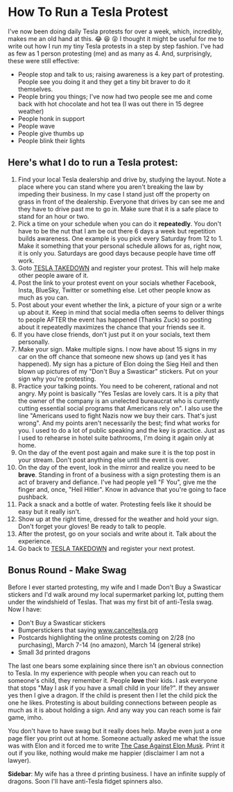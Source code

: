 # How To Run a Tesla Protest 

I've now been doing daily Tesla protests for over a week, which, incredibly, makes me an old hand at this.  😂 😆 😝  I thought it might be useful for me to write out how I run my tiny Tesla protests in a step by step fashion.  I've had as few as 1 person protesting (me) and as many as 4.  And, surprisingly, these were still effective:

* People stop and talk to us; raising awareness is a key part of protesting.  People see you doing it and they get a tiny bit braver to do it themselves.
* People bring you things; I've now had two people see me and come back with hot chocolate and hot tea (I was out there in 15 degree weather)
* People honk in support
* People wave
* People give thumbs up
* People blink their lights

## Here's what I do to run a Tesla protest:

1. Find your local Tesla dealership and drive by, studying the layout.  Note a place where you can stand where you aren't breaking the law by impeding their business.  In my case I stand just off the property on grass in front of the dealership.  Everyone that drives by can see me and they have to drive past me to go in.  Make sure that it is a safe place to stand for an hour or two.
2. Pick a time on your schedule when you can do it **repeatedly**.  You don't have to be the nut that I am be out there 6 days a week but repetition builds awareness.  One example is you pick every Saturday from 12 to 1.  Make it something that your personal schedule allows for as, right now, it is only you.  Saturdays are good days because people have time off work.
3. Goto [TESLA TAKEDOWN](https://www.teslatakedown.com/) and register your protest.  This will help make other people aware of it.
4. Post the link to your protest event on your socials whether Facebook, Insta, BlueSky, Twitter or something else.  Let other people know as much as you can.
5. Post about your event whether the link, a picture of your sign or a write up about it.  Keep in mind that social media often seems to deliver things to people AFTER the event has happened (Thanks Zuck) so posting about it repeatedly maximizes the chance that your friends see it.
6. If you have close friends, don't just put it on your socials, text them personally.
7. Make your sign.  Make multiple signs.  I now have about 15 signs in my car on the off chance that someone new shows up (and yes it has happened).  My sign has a picture of Elon doing the Sieg Heil and then blown up pictures of my "Don't Buy a Swasticar" stickers.  Put on your sign why you're protesting.
8. Practice your talking points.  You need to be coherent, rational and not angry.  My point is basically "Yes Teslas are lovely cars.  It is a pity that the owner of the company is an unelected bureaucrat who is currently cutting essential social programs that Americans rely on".  I also use the line "Americans used to fight Nazis now we buy their cars.  That's just wrong".  And my points aren't necessarily the best; find what works for you. I used to do a lot of public speaking and the key is practice.  Just as I used to rehearse in hotel suite bathrooms, I'm doing it again only at home.
9. On the day of the event post again and make sure it is the top post in your stream.  Don't post anything else until the event is over.
10. On the day of the event, look in the mirror and realize you need to be **brave**.  Standing in front of a business with a sign protesting them is an act of bravery and defiance.  I've had people yell "F You", give me the finger and, once, "Heil Hitler".  Know in advance that you're going to face pushback.  
11. Pack a snack and a bottle of water.  Protesting feels like it should be easy but it really isn't.
12. Show up at the right time, dressed for the weather and hold your sign.  Don't forget your gloves!  Be ready to talk to people.
13. After the protest, go on your socials and write about it.  Talk about the experience.
14. Go back to [TESLA TAKEDOWN](https://www.teslatakedown.com/) and register your next protest.

## Bonus Round - Make Swag

Before I ever started protesting, my wife and I made Don't Buy a Swasticar stickers and I'd walk around my local supermarket parking lot, putting them under the windshield of Teslas.  That was my first bit of anti-Tesla swag.  Now I have:

* Don't Buy a Swasticar stickers
* Bumperstickers that saying www.canceltesla.org
* Postcards highlighting the online protests coming on 2/28 (no purchasing), March 7-14 (no amazon), March 14 (general strike)
* Small 3d printed dragons

The last one bears some explaining since there isn't an obvious connection to Tesla.  In my experience with people when you can reach out to someone's child, they remember it.  People **love** their kids.  I ask everyone that stops "May I ask if you have a small child in your life?".  If they answer yes then I give a dragon.  If the child is present then I let the child pick the one he likes.  Protesting is about building connections between people as much as it is about holding a sign.  And any way you can reach some is fair game, imho.

You don't have to have swag but it really does help.  Maybe even just a one page flier you print out at home.  Someone actually asked me what the issue was with Elon and it forced me to write [The Case Against Elon Musk](https://bit.ly/caseagainstelonmusk).  Print it out if you like, nothing would make me happier (disclaimer I am not a lawyer).  

**Sidebar**: My wife has a three d printing business.  I have an infinite supply of dragons.  Soon I'll have anti-Tesla fidget spinners also.
